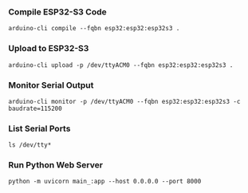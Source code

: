 ### Compile ESP32-S3 Code
```shell
arduino-cli compile --fqbn esp32:esp32:esp32s3 . 
```

### Upload to ESP32-S3
```shell
arduino-cli upload -p /dev/ttyACM0 --fqbn esp32:esp32:esp32s3 .
```

### Monitor Serial Output
```shell
arduino-cli monitor -p /dev/ttyACM0 --fqbn esp32:esp32:esp32s3 -c baudrate=115200
```

### List Serial Ports
```shell
ls /dev/tty*
```

### Run Python Web Server
```shell
python -m uvicorn main_:app --host 0.0.0.0 --port 8000
```